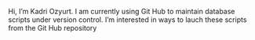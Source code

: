Hi, I’m Kadri Ozyurt. I am currently using Git Hub to maintain database scripts under version control.
I’m interested in ways to lauch these scripts from the Git Hub repository


